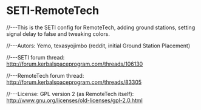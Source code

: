# SETI-RemoteTech


//---This is the SETI config for RemoteTech, adding ground stations, setting signal delay to false and tweaking colors.

//---Autors: Yemo, texasyojimbo (reddit, initial Ground Station Placement)

//---SETI forum thread: http://forum.kerbalspaceprogram.com/threads/106130

//---RemoteTech forum thread: http://forum.kerbalspaceprogram.com/threads/83305

//---License: GPL version 2 (as RemoteTech itself): http://www.gnu.org/licenses/old-licenses/gpl-2.0.html
